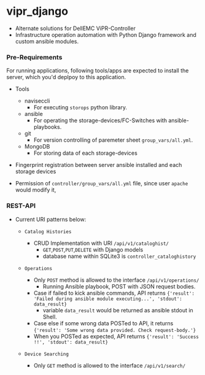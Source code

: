 # vipr_django

- Alternate solutions for DellEMC ViPR-Controller
- Infrastructure operation automation with Python Django framework and custom ansible modules.

### Pre-Requirements
For running applications, following tools/apps are expected to install the server, which you'd deplpoy to this application.
- Tools
  - naviseccli
    - For executing `storops` python library.
  - ansible
    - For operating the storage-devices/FC-Switches with ansible-playbooks.
  - git
    - For version controlling of paremeter sheet `group_vars/all.yml`.
  - MongoDB
    - For storing data of each storage-devices

- Fingerprint registration between server ansible installed and each storage devices
- Permission of `controller/group_vars/all.yml` file, since user `apache` would modify it,


### REST-API
- Current URI patterns below:
  - `Catalog Histories`
    - CRUD Implementation with URI `/api/v1/cataloghist/`
      - `GET`,`POST`,`PUT`,`DELETE` with Django models
      - database name within SQLite3 is `controller_cataloghistory`

  - `Operations`
    - Only `POST` method is allowed to the interface `/api/v1/operations/`
      - Running Ansible playbook, POST with JSON request bodies.
    - Case if failed to kick ansible commands, API returns `{'result': 'Failed during ansible module executing...', 'stdout': data_result}`
      - variable `data_result` would be returned as ansible stdout in Shell.
    - Case else if some wrong data POSTed to API, it returns `{'result': 'Some wrong data provided. Check request-body.'}`
    - When you POSTed as expected, API returns `{'result': 'Success !!', 'stdout': data_result}`

  - `Device Searching`
    - Only `GET` method is allowed to the interface `/api/v1/search/`
